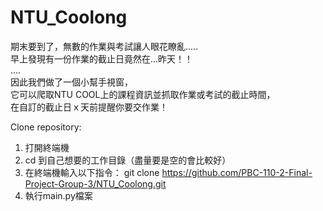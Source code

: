 # NTU_Coolong
期末要到了，無數的作業與考試讓人眼花瞭亂.....<br>
早上發現有一份作業的截止日竟然在...昨天！！<br>
....<br>
因此我們做了一個小幫手視窗，<br>
它可以爬取NTU COOL上的課程資訊並抓取作業或考試的截止時間，<br>
在自訂的截止日ｘ天前提醒你要交作業！

Clone repository:
1. 打開終端機
2. cd 到自己想要的工作目錄（盡量要是空的會比較好）
3. 在終端機輸入以下指令：
git clone https://github.com/PBC-110-2-Final-Project-Group-3/NTU_Coolong.git
4. 執行main.py檔案

